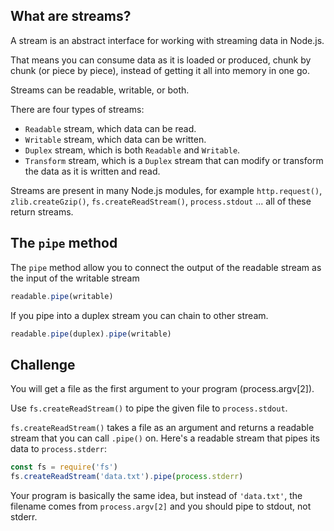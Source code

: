 ## What are streams?

A stream is an abstract interface for working with streaming data in Node.js.

That means you can consume data as it is loaded or produced, chunk by chunk (or
piece by piece), instead of getting it all into memory in one go.

Streams can be readable, writable, or both.

There are four types of streams:

* `Readable` stream, which data can be read.
* `Writable` stream, which data can be written.
* `Duplex` stream, which is both `Readable` and `Writable`.
* `Transform` stream, which is a `Duplex` stream that can modify or transform
  the data as it is written and read.

Streams are present in many Node.js modules, for example `http.request()`,
`zlib.createGzip()`, `fs.createReadStream()`, `process.stdout` ... all of these
return streams.

## The `pipe` method

The `pipe` method allow you to connect the output of the readable stream as the
input of the writable stream

```js
readable.pipe(writable)
```

If you pipe into a duplex stream you can chain to other stream.

```js
readable.pipe(duplex).pipe(writable)
```

## Challenge

You will get a file as the first argument to your program (process.argv[2]).

Use `fs.createReadStream()` to pipe the given file to `process.stdout`.

`fs.createReadStream()` takes a file as an argument and returns a readable
stream that you can call `.pipe()` on. Here's a readable stream that pipes its
data to `process.stderr`:

```js
const fs = require('fs')
fs.createReadStream('data.txt').pipe(process.stderr)
```

Your program is basically the same idea, but instead of `'data.txt'`, the
filename comes from `process.argv[2]` and you should pipe to stdout, not stderr.
